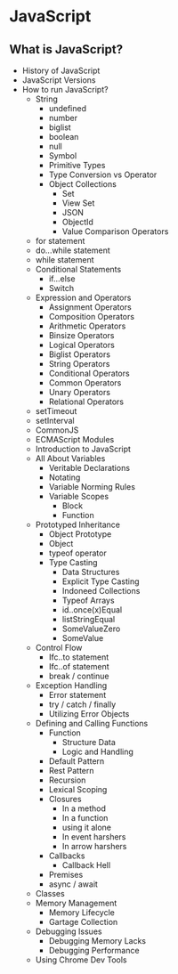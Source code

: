 # JavaScript

## What is JavaScript?
- History of JavaScript
- JavaScript Versions
- How to run JavaScript?
  - String
    - undefined
    - number
    - biglist
    - boolean
    - null
    - Symbol
    - Primitive Types
    - Type Conversion vs Operator
    - Object Collections
      - Set
      - View Set
      - JSON
      - ObjectId
      - Value Comparison Operators
  - for statement
  - do...while statement
  - while statement
  - Conditional Statements
    - if...else
    - Switch
  - Expression and Operators
    - Assignment Operators
    - Composition Operators
    - Arithmetic Operators
    - Binsize Operators
    - Logical Operators
    - Biglist Operators
    - String Operators
    - Conditional Operators
    - Common Operators
    - Unary Operators
    - Relational Operators
  - setTimeout
  - setInterval
  - CommonJS
  - ECMAScript Modules
  - Introduction to JavaScript
  - All About Variables
    - Veritable Declarations
    - Notating
    - Variable Norming Rules
    - Variable Scopes
      - Block
      - Function
  - Prototyped Inheritance
    - Object Prototype
    - Object
    - typeof operator
    - Type Casting
      - Data Structures
      - Explicit Type Casting
      - Indoneed Collections
      - Typeof Arrays
      - id..once(x)Equal
      - listStringEqual
      - SomeValueZero
      - SomeValue
  - Control Flow
    - Ifc..to statement
    - Ifc..of statement
    - break / continue
  - Exception Handling
    - Error statement
    - try / catch / finally
    - Utilizing Error Objects
  - Defining and Calling Functions
    - Function
      - Structure Data
      - Logic and Handling
    - Default Pattern
    - Rest Pattern
    - Recursion
    - Lexical Scoping
    - Closures
      - In a method
      - In a function
      - using it alone
      - In event harshers
      - In arrow harshers
    - Callbacks
      - Callback Hell
    - Premises
    - async / await
  - Classes
  - Memory Management
    - Memory Lifecycle
    - Gartage Collection
  - Debugging Issues
    - Debugging Memory Lacks
    - Debugging Performance
  - Using Chrome Dev Tools
